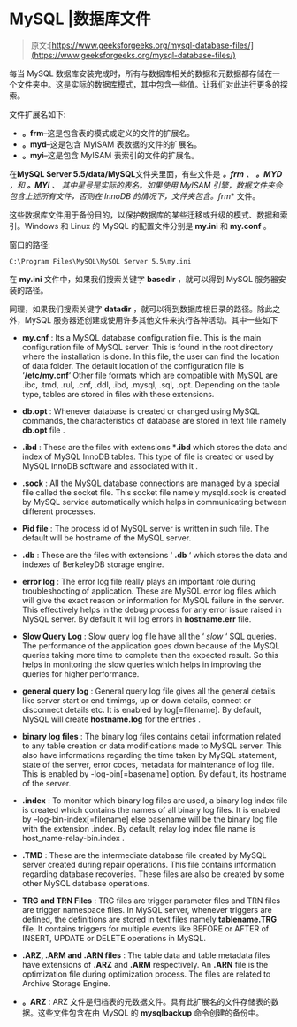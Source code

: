 # MySQL |数据库文件

> 原文:[https://www.geeksforgeeks.org/mysql-database-files/](https://www.geeksforgeeks.org/mysql-database-files/)

每当 MySQL 数据库安装完成时，所有与数据库相关的数据和元数据都存储在一个文件夹中。这是实际的数据库模式，其中包含一些值。让我们对此进行更多的探索。

文件扩展名如下:

*   **。frm**–这是包含表的模式或定义的文件的扩展名。
*   **。myd**–这是包含 MyISAM 表数据的文件的扩展名。
*   **。myi**–这是包含 MyISAM 表索引的文件的扩展名。

在**MySQL Server 5.5/data/MySQL**文件夹里面，有些文件是 ***。frm** 、 ***。MYD** ，和 ***。MYI** 、
其中星号是实际的表名。如果使用 MyISAM 引擎，数据文件夹会包含上述所有文件，否则在 InnoDB 的情况下，文件夹包含**。frm** 文件。

这些数据库文件用于备份目的，以保护数据库的某些迁移或升级的模式、数据和索引。Windows 和 Linux 的 MySQL 的配置文件分别是 **my.ini** 和 **my.conf** 。

窗口的路径:

```
C:\Program Files\MySQL\MySQL Server 5.5\my.ini 
```

在 **my.ini** 文件中，如果我们搜索关键字 **basedir** ，就可以得到 MySQL 服务器安装的路径。

同理，如果我们搜索关键字 **datadir** ，就可以得到数据库根目录的路径。除此之外，MySQL 服务器还创建或使用许多其他文件来执行各种活动。其中一些如下

*   **my.cnf** :
    Its a MySQL database configuration file. This is the main configuration file of MySQL server.
    This is found in the root directory where the installation is done. In this file, the user can find the location of data folder.
    The default location of the configuration file is ‘**/etc/my.cnf**‘
    Other file formats which are compatible with MySQL are .ibc, .tmd, .rul, .cnf, .ddl, .ibd, .mysql, .sql, .opt.
    Depending on the table type, tables are stored in files with these extensions.
*   **db.opt** :
    Whenever database is created or changed using MySQL commands, the characteristics of database are stored in text file namely **db.opt** file .
*   **.ibd** :
    These are the files with extensions ***.ibd** which stores the data and index of MySQL InnoDB tables. This type of file is created or used by MySQL InnoDB software and associated with it .
*   **.sock** :
    All the MySQL database connections are managed by a special file called the socket file. This socket file namely mysqld.sock is created by MySQL service automatically which helps in communicating between different processes.
*   **Pid file** :
    The process id of MySQL server is written in such file. The default will be hostname of the MySQL server.

*   **.db** :
    These are the files with extensions ‘ **.db** ‘ which stores the data and indexes of BerkeleyDB storage engine.
*   **error log** :
    The error log file really plays an important role during troubleshooting of application. These are MySQL error log files which will give the exact reason or information for MySQL failure in the server. This effectively helps in the debug process for any error issue raised in MySQL server. By default it will log errors in **hostname.err** file.
*   **Slow Query Log** :
    Slow query log file have all the ‘ *slow* ‘ SQL queries. The performance of the application goes down because of the MySQL queries taking more time to complete than the expected result. So this helps in monitoring the slow queries which helps in improving the queries for higher performance.
*   **general query log** :
    General query log file gives all the general details like server start or end timimgs, up or down details, connect or disconnect details etc. It is enabled by log[=filename]. By default, MySQL will create **hostname.log** for the entries .
*   **binary log files** :
    The binary log files contains detail information related to any table creation or data modifications made to MySQL server. This also have informations regarding the time taken by MySQL statement, state of the server, error codes, metadata for maintenance of log file. This is enabled by -log-bin[=basename] option. By default, its hostname of the server.
*   **.index** :
    To monitor which binary log files are used, a binary log index file is created which contains the names of all binary log files. It is enabled by –log-bin-index[=filename] else basename will be the binary log file with the extension .index. By default, relay log index file name is host_name-relay-bin.index .
*   **.TMD** :
    These are the intermediate database file created by MySQL server created during repair operations. This file contains information regarding database recoveries. These files are also be created by some other MySQL database operations.
*   **TRG and TRN Files** :
    TRG files are trigger parameter files and TRN files are trigger namespace files. In MySQL server, whenever triggers are defined, the definitions are stored in text files namely
    **tablename.TRG** file. It contains triggers for multiple events like BEFORE or AFTER of INSERT, UPDATE or DELETE operations in MySQL.
*   **.ARZ, .ARM and .ARN files** :
    The table data and table metadata files have extensions of **.ARZ** and **.ARM** respectively. An **.ARN** file is the optimization file during optimization process. The files are related to Archive Storage Engine.
*   **。ARZ** :
    ARZ 文件是归档表的元数据文件。具有此扩展名的文件存储表的数据。这些文件包含在由 MySQL 的 **mysqlbackup** 命令创建的备份中。